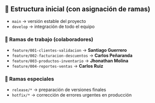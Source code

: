 ## 🌱 Estructura inicial (con asignación de ramas)
- `main` → versión estable del proyecto  
- `develop` → integración de todo el equipo  

### 🔹 Ramas de trabajo (colaboradores)
- `feature/001-clientes-validacion` → **Santiago Guerrero**  
- `feature/002-facturacion-descuentos` → **Carlos Peñaranda**  
- `feature/003-productos-inventario` → **Jhonathan Molina**  
- `feature/004-reportes-ventas` → **Carlos Ruiz**

### 🔹 Ramas especiales
- `release/*` → preparación de versiones finales  
- `hotfix/*` → corrección de errores urgentes en producción
